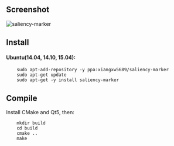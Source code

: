 ## Screenshot
![saliency-marker](https://jianguoyun.com/c/tblv2/CNH8FxIgUlZS_JvqCS7_3gW67iTD2Pk2L8JwvuFEDU6_-CmufaA/svquRY9eYLE/l)

## Install
#### Ubuntu(14.04, 14.10, 15.04):

```
    sudo apt-add-repository -y ppa:xiangxw5689/saliency-marker
    sudo apt-get update
    sudo apt-get -y install saliency-marker
```

## Compile
Install CMake and Qt5, then:

```
    mkdir build
    cd build
    cmake ..
    make
```
